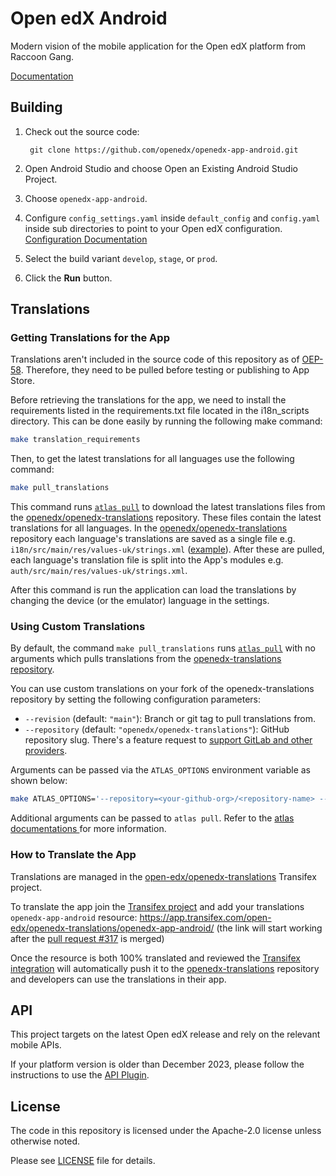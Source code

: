# Open edX Android

Modern vision of the mobile application for the Open edX platform from Raccoon Gang.

[Documentation](Documentation/Documentation.md)

## Building

1. Check out the source code:

        git clone https://github.com/openedx/openedx-app-android.git

2. Open Android Studio and choose Open an Existing Android Studio Project.

3. Choose ``openedx-app-android``.

4. Configure `config_settings.yaml` inside `default_config` and `config.yaml` inside sub directories to point to your Open edX configuration. [Configuration Documentation](./Documentation/ConfigurationManagement.md)

5. Select the build variant ``develop``, ``stage``, or ``prod``.

6. Click the **Run** button.

## Translations

### Getting Translations for the App
Translations aren't included in the source code of this repository as of [OEP-58](https://docs.openedx.org/en/latest/developers/concepts/oep58.html). Therefore, they need to be pulled before testing or publishing to App Store.

Before retrieving the translations for the app, we need to install the requirements listed in the requirements.txt file located in the i18n_scripts directory. This can be done easily by running the following make command:
```bash
make translation_requirements
```

Then, to get the latest translations for all languages use the following command:
```bash
make pull_translations
```
This command runs [`atlas pull`](https://github.com/openedx/openedx-atlas) to download the latest translations files from the [openedx/openedx-translations](https://github.com/openedx/openedx-translations) repository. These files contain the latest translations for all languages. In the [openedx/openedx-translations](https://github.com/openedx/openedx-translations) repository each language's translations are saved as a single file e.g. `i18n/src/main/res/values-uk/strings.xml` ([example](https://github.com/openedx/openedx-translations/blob/04ccea36b8e6a9889646dfb5a5acb99686fa9ae0/translations/openedx-app-android/i18n/src/main/res/values-uk/strings.xml)). After these are pulled, each language's translation file is split into the App's modules e.g. `auth/src/main/res/values-uk/strings.xml`.
   
  After this command is run the application can load the translations by changing the device (or the emulator) language in the settings.

### Using Custom Translations

By default, the command `make pull_translations` runs [`atlas pull`](https://github.com/openedx/openedx-atlas) with no arguments which pulls translations from the [openedx-translations repository](https://github.com/openedx/openedx-translations).

You can use custom translations on your fork of the openedx-translations repository by setting the following configuration parameters:

- `--revision` (default: `"main"`): Branch or git tag to pull translations from.
- `--repository` (default: `"openedx/openedx-translations"`): GitHub repository slug. There's a feature request to [support GitLab and other providers](https://github.com/openedx/openedx-atlas/issues/20).

Arguments can be passed via the `ATLAS_OPTIONS` environment variable as shown below:
``` bash
make ATLAS_OPTIONS='--repository=<your-github-org>/<repository-name> --revision=<branch-name>' pull_translations
```
Additional arguments can be passed to `atlas pull`. Refer to the [atlas documentations ](https://github.com/openedx/openedx-atlas) for more information.

### How to Translate the App
	
Translations are managed in the [open-edx/openedx-translations](https://app.transifex.com/open-edx/openedx-translations/dashboard/) Transifex project.

To translate the app join the [Transifex project](https://app.transifex.com/open-edx/openedx-translations/dashboard/) and add your translations `openedx-app-android` resource: https://app.transifex.com/open-edx/openedx-translations/openedx-app-android/ (the link will start working after the [pull request #317](https://github.com/openedx/openedx-app-android/pull/317) is merged)

Once the resource is both 100% translated and reviewed the [Transifex integration](https://github.com/apps/transifex-integration) will automatically push it to the [openedx-translations](https://github.com/openedx/openedx-translations) repository and developers can use the translations in their app.

## API
This project targets on the latest Open edX release and rely on the relevant mobile APIs.

If your platform version is older than December 2023, please follow the instructions to use the [API Plugin](./Documentation/APIs_Compatibility.md).

## License

The code in this repository is licensed under the Apache-2.0 license unless otherwise noted.

Please see [LICENSE](https://github.com/openedx/openedx-app-android/blob/main/LICENSE) file for details.
